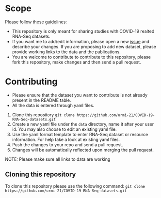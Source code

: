 # Scope
Please follow these guidelines:
* This repository is only meant for sharing studies with COVID-19 realted RNA-Seq datasets. 
* If you want me to add/edit information, please open a new [issue](https://github.com/urmi-21/COVID-19-RNA-Seq-datasets/issues) and describe your changes. If you are proposing to add new dataset, please provide working links to the data and the publications.
* You are welcome to contribute to contribute to this repository, please fork this repository, make changes and then send a pull request.

# Contributing 
* Please ensure that the dataset you want to contribute is not already present in the README table.
* All the data is entered through yaml files.
1. Clone this repository `git clone https://github.com/urmi-21/COVID-19-RNA-Seq-datasets.git`
2. Create a new yaml file under the `data` directory, name it after your user id. You may also choose to edit an existing yaml file.
3. Use the yaml format template to enter RNA-Seq dataset or resource information. For help take a look at existing yaml files.
4. Push the changes to your repo and send a pull request. 
5. Changes will be automatically reflected upon merging the pull request.

NOTE: Please make sure all links to data are working



## Cloning this repository
To clone this repository please use the following command:
`git clone https://github.com/urmi-21/COVID-19-RNA-Seq-datasets.git`

